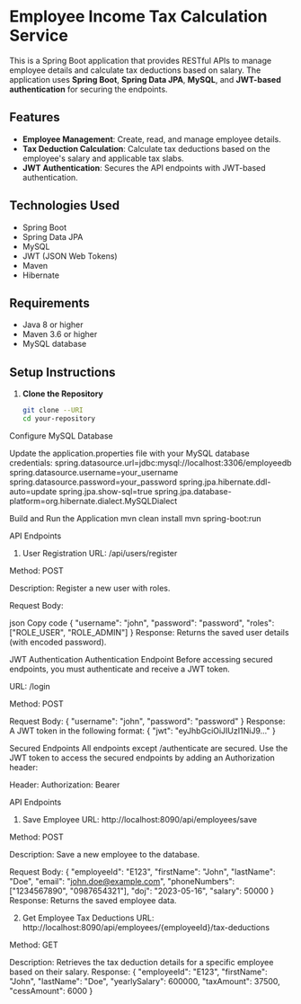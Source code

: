 # Employee Income Tax Calculation Service

This is a Spring Boot application that provides RESTful APIs to manage employee details and calculate tax deductions based on salary. The application uses **Spring Boot**, **Spring Data JPA**, **MySQL**, and **JWT-based authentication** for securing the endpoints.

## Features

- **Employee Management**: Create, read, and manage employee details.
- **Tax Deduction Calculation**: Calculate tax deductions based on the employee's salary and applicable tax slabs.
- **JWT Authentication**: Secures the API endpoints with JWT-based authentication.

## Technologies Used

- Spring Boot
- Spring Data JPA
- MySQL
- JWT (JSON Web Tokens)
- Maven
- Hibernate

## Requirements

- Java 8 or higher
- Maven 3.6 or higher
- MySQL database

## Setup Instructions

1. **Clone the Repository**

   ```bash
   git clone --URI
   cd your-repository


Configure MySQL Database

Update the application.properties file with your MySQL database credentials:
spring.datasource.url=jdbc:mysql://localhost:3306/employeedb
spring.datasource.username=your_username
spring.datasource.password=your_password
spring.jpa.hibernate.ddl-auto=update
spring.jpa.show-sql=true
spring.jpa.database-platform=org.hibernate.dialect.MySQLDialect

Build and Run the Application
mvn clean install
mvn spring-boot:run

API Endpoints
1. User Registration
URL: /api/users/register

Method: POST

Description: Register a new user with roles.

Request Body:

json
Copy code
{
  "username": "john",
  "password": "password",
  "roles": ["ROLE_USER", "ROLE_ADMIN"]
}
Response: Returns the saved user details (with encoded password).

JWT Authentication
Authentication Endpoint
Before accessing secured endpoints, you must authenticate and receive a JWT token.

URL: /login

Method: POST

Request Body:
{
  "username": "john",
  "password": "password"
}
Response: A JWT token in the following format:
{
  "jwt": "eyJhbGciOiJIUzI1NiJ9..."
}

Secured Endpoints
All endpoints except /authenticate are secured. Use the JWT token to access the secured endpoints by adding an Authorization header:

Header: Authorization: Bearer <your-jwt-token>

API Endpoints
1. Save Employee
URL: http://localhost:8090/api/employees/save

Method: POST

Description: Save a new employee to the database.

Request Body:
{
  "employeeId": "E123",
  "firstName": "John",
  "lastName": "Doe",
  "email": "john.doe@example.com",
  "phoneNumbers": ["1234567890", "0987654321"],
  "doj": "2023-05-16",
  "salary": 50000
}
Response: Returns the saved employee data.

2. Get Employee Tax Deductions
URL: http://localhost:8090/api/employees/{employeeId}/tax-deductions

Method: GET

Description: Retrieves the tax deduction details for a specific employee based on their salary.
Response:
{
  "employeeId": "E123",
  "firstName": "John",
  "lastName": "Doe",
  "yearlySalary": 600000,
  "taxAmount": 37500,
  "cessAmount": 6000
}
